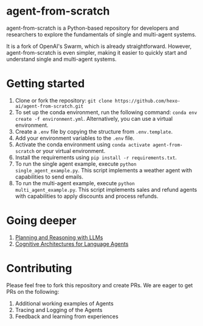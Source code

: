 # agent-from-scratch
agent-from-scratch is a Python-based repository for developers and researchers to explore the fundamentals of single and multi-agent systems.

It is a fork of OpenAI's Swarm, which is already straightforward. However, agent-from-scratch is even simpler, making it easier to quickly start and understand single and multi-agent systems.

# Getting started
1. Clone or fork the repository: `git clone https://github.com/hexo-ai/agent-from-scratch.git`
2. To set up the conda environment, run the following command: `conda env create -f environment.yml`. Alternatively, you can use a virtual environment.
3. Create a `.env` file by copying the structure from `.env.template`.
4. Add your environment variables to the `.env` file.
5. Activate the conda environment using `conda activate agent-from-scratch` or your virtual environment.
6. Install the requirements using `pip install -r requirements.txt`.
7. To run the single agent example, execute `python single_agent_example.py`. This script implements a weather agent with capabilities to send emails.
8. To run the multi-agent example, execute `python multi_agent_example.py`. This script implements sales and refund agents with capabilities to apply discounts and process refunds.

# Going deeper
1. [Planning and Reasoning with LLMs](https://hexoai.notion.site/Planning-and-Reasoning-with-LLMs-09ed06fe3a3b45f494760d606c4f285b?pvs=74)
2. [Cognitive Architectures for Language Agents](https://arxiv.org/pdf/2309.02427v3)

# Contributing
Please feel free to fork this repository and create PRs. We are eager to get PRs on the following:
1. Additional working examples of Agents
2. Tracing and Logging of the Agents
3. Feedback and learning from experiences